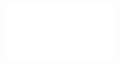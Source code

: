 
<object data="{{ meta.pdf_url }}" type="application/pdf" width="700px" height="700px">
   <embed src="{{ meta.pdf_url }}"></embed>
</object>

<!-- [Download PDF]({{ meta.pdf_url }}) -->